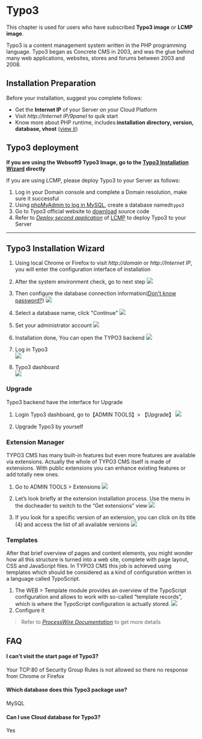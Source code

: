 # Typo3

This chapter is used for users who have subscribed **Typo3 image** or **LCMP image**.

Typo3 is a content management system written in the PHP programming language. Typo3 began as Concrete CMS in 2003, and was the glue behind many web applications, websites, stores and forums between 2003 and 2008.

## Installation Preparation

Before your installation, suggest you complete follows:

* Get the **Internet IP** of your Server on your Cloud Platform
* Visit *http://Internet IP/9panel* to quik start
* Know more about PHP runtime, includes:**installation directory, version, database, vhost** ([view it](https://support.websoft9.com/docs/lcmp/stack-components.html))

## Typo3 deployment

**If you are using the Websoft9 Typo3 Image, go to the [Typo3 Installation Wizard](/typo3.md#typo3-installation-wizard) directly**

If you are using LCMP, please deploy Typo3 to your Server as follows:

1. Log in your Domain console and complete a Domain resolution, make sure it successful
2. Using [phpMyAdmin to log in MySQL](https://support.websoft9.com/docs/lcmp/admin-mysql.html), create a database named`typo3`
3. Go to Typo3 official website to [download](http://www.typo3.org/download)  source code
4. Refer to *[Deploy second application](https://support.websoft9.com/docs/lcmp/solution-deployment.html#deploy-second-application)* of [LCMP](https://support.websoft9.com/docs/lcmp/) to deploy Typo3 to your Server

---

## Typo3 Installation Wizard

1. Using local Chrome or Firefox to visit *http://domain* or *http://Internet IP*, you will enter the configuration interface of installation

2. After the system environment check, go to next step 
   ![](http://libs.websoft9.com/Websoft9/DocsPicture/en/typo3/ty02.png)

3. Then configure the database connection information([Don't know password?](https://support.websoft9.com/docs/lcmp/stack-accounts.html#mysql))
   ![](http://libs.websoft9.com/Websoft9/DocsPicture/en/typo3/ty03.png)

4. Select a database name, click "Continue"
   ![](http://libs.websoft9.com/Websoft9/DocsPicture/en/typo3/ty04.png)

5. Set your administrator account
   ![](http://libs.websoft9.com/Websoft9/DocsPicture/en/typo3/ty05.png)

6. Installation done, You can open the TYPO3 backend
   ![](http://libs.websoft9.com/Websoft9/DocsPicture/en/typo3/ty06.png)

7. Log in Typo3  
   ![](http://libs.websoft9.com/Websoft9/DocsPicture/en/typo3/typo3-login-websoft9.png)

8. Typo3 dashboard  
   ![](http://libs.websoft9.com/Websoft9/DocsPicture/en/typo3/ty08.png)

### Upgrade

Typo3 backend have the interface for Upgrade

1. Login Typo3 dashboard, go to【ADMIN TOOLS】> 【Upgrade】
   ![](http://libs.websoft9.com/Websoft9/DocsPicture/en/typo3/typo3-upgrade-websoft9.png)
   
2. Upgrade Typo3 by yourself

### Extension Manager

TYPO3 CMS has many built-in features but even more features are available via extensions. Actually the whole of TYPO3 CMS itself is made of extensions. With public extensions you can enhance existing features or add totally new ones.

1. Go to ADMIN TOOLS > Extensions
   ![](http://libs.websoft9.com/Websoft9/DocsPicture/en/typo3/typo3-BackendExtensionManager-websoft9.png)

2. Let’s look briefly at the extension installation process. Use the menu in the docheader to switch to the “Get extensions” view
   ![](http://libs.websoft9.com/Websoft9/DocsPicture/en/typo3/typo3-BackendExtensionManagerInstall-websoft9.png)

3. If you look for a specific version of an extension, you can click on its title (4) and access the list of all available versions
   ![](http://libs.websoft9.com/Websoft9/DocsPicture/en/typo3/typo3-BackendExtensionManagerExtensionVersions-websoft9.png)

### Templates

After that brief overview of pages and content elements, you might wonder how all this structure is turned into a web site, complete with page layout, CSS and JavaScript files. In TYPO3 CMS this job is achieved using templates which should be considered as a kind of configuration written in a language called TypoScript.

1. The WEB > Template module provides an overview of the TypoScript configuration and allows to work with so-called “template records”, which is where the TypoScript configuration is actually stored.
   ![](http://libs.websoft9.com/Websoft9/DocsPicture/en/typo3/typo3-template-websoft9.png)
2. Configure it

> Refer to *[ProcessWire Documentation](https://docs.typo3.org/)* to get more details

## FAQ

#### I can't visit the start page of Typo3?

Your TCP:80 of Security Group Rules is not allowed so there no response from Chrome or Firefox

#### Which database does this Typo3 package use?

MySQL

#### Can I use Cloud database for Typo3?

Yes
